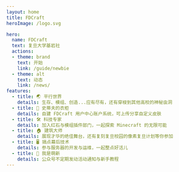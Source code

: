 ```yaml
---
layout: home
title: FDCraft
heroImage: /logo.svg

hero:
  name: FDCraft
  text: 复旦大学基岩社
  actions:
  - theme: brand
    text: 开始
    link: /guide/newbie
  - theme: alt
    text: 动态
    link: /news/
features:
  - title: 🌏 平行世界
    details: 生存、模组、创造...应有尽有，还有穿梭到其他高校的神秘虫洞
  - title: 👔 史蒂夫的衣柜
    details: 自建 FDCraft 用户中心账户系统，可上传分享自定义皮肤
  - title: 🛠️ 科技专家
    details: 加入红石与模组插件部门，一起探索 Minecraft 的无限可能
  - title: 🏠 建筑大师
    details: 展现才华的绝佳舞台，还有复刻复旦校园的像素复旦计划等你参加
  - title: 🖥️ 搞点幕后技术
    details: 参与服务器的开发与运维，一起整点好活儿
  - title: 📖 我是萌新
    details: 公众号不定期发动活动通知与新手教程
---
```

<script setup>
import IndexView from "./IndexView.vue";
</script>

<IndexView/>

<style>
.desc {
  color: #999;
}
.content img {
  box-shadow: 0px 0px 30px 0px rgba(50, 50, 50, 0.1);
}
</style>
